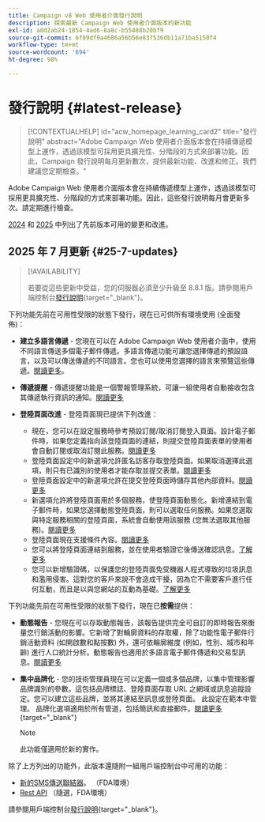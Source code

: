 ```yaml
---
title: Campaign v8 Web 使用者介面發行說明
description: 探索最新 Campaign Web 使用者介面版本的新功能
exl-id: a0d2ab24-1854-4ad6-8a8c-b55488b20bf9
source-git-commit: 6f09df9a4686a56b56e837536db11a71ba5158f4
workflow-type: tm+mt
source-wordcount: '694'
ht-degree: 98%

---
```


# 發行說明 {#latest-release}

>[!CONTEXTUALHELP]
>id="acw_homepage_learning_card2"
>title="發行說明"
>abstract="Adobe Campaign Web 使用者介面版本會在持續傳遞模型上運作，透過該模型可採用更具擴充性、分階段的方式來部署功能。因此，Campaign 發行說明每月更新數次，提供最新功能、改進和修正。我們建議您定期檢查。"

Adobe Campaign Web 使用者介面版本會在持續傳遞模型上運作，透過該模型可採用更具擴充性、分階段的方式來部署功能。因此，這些發行說明每月會更新多次。請定期進行檢查。

[2024](release-notes-24.md) 和 [2025](release-notes-25.md) 中列出了先前版本可用的變更和改進。

## 2025 年 7 月更新 {#25-7-updates}

>[!AVAILABILITY]
>
>若要從這些更新中受益，您的伺服器必須至少升級至 8.8.1 版。請參閱用戶端控制台[發行說明](https://experienceleague.adobe.com/docs/campaign/campaign-v8/releases/release-notes.html?lang=zh-Hant){target="_blank"}。

下列功能先前在可用性受限的狀態下發行，現在已可供所有環境使用 (全面發佈)：

* **建立多語言傳遞** - 您現在可以在 Adobe Campaign Web 使用者介面中，使用不同語言傳送多個電子郵件傳遞。多語言傳遞功能可讓您選擇傳遞的預設語言，以及可以傳送傳遞的不同語言。您也可以使用您選擇的語言來預覽這些傳遞。[閱讀更多](../email/edit-content.md#multilingual-delivery)。

<!--
* **Visual fragments** - You can now create, use and archive content fragments. Visual fragments are pre-defined visual blocks that you can reuse across multiple email deliveries, or in content templates. [Learn more](https://experienceleague.adobe.com/docs/campaign-web/v8/content/manage-reusable-content/fragments/fragments.html?lang=zh-Hant){target="_blank"}
-->

* **傳遞提醒** - 傳遞提醒功能是一個警報管理系統，可讓一組使用者自動接收包含其傳遞執行資訊的通知。[閱讀更多](../msg/delivery-alerting.md)

* **登陸頁面改進** - 登陸頁面現已提供下列改進：

   * 現在，您可以在設定服務時參考預設訂閱/取消訂閱登入頁面。設計電子郵件時，如果您定義指向該登陸頁面的連結，則提交登陸頁面表單的使用者會自動訂閱或取消訂閱此服務。[閱讀更多](../audience/manage-services.md#create-service)
   * 登陸頁面設定中的新選項允許匿名訪客存取登陸頁面。如果取消選擇此選項，則只有已識別的使用者才能存取並提交表單。[閱讀更多](../landing-pages/create-lp.md#create-landing-page)
   * 登陸頁面設定中的新選項允許在提交登陸頁面時儲存其他內部資料。[閱讀更多](../landing-pages/create-lp.md#create-landing-page)
   * 新選項允許將登陸頁面用於多個服務，使登陸頁面動態化。新增連結到電子郵件時，如果您選擇動態登陸頁面，則可以選取任何服務。如果您選取與特定服務相關的登陸頁面，系統會自動使用該服務 (您無法選取其他服務)。[閱讀更多](../landing-pages/create-lp.md#define-actions-on-form-submission)
   * 登陸頁面現在支援條件內容。[閱讀更多](../landing-pages/lp-content.md)
   * 您可以將登陸頁面連結到服務，並在使用者驗證它後傳送確認訊息。[了解更多](../landing-pages/lp-content.md#lp-message)
   * 您可以新增驗證碼，以保護您的登陸頁面免受機器人程式導致的垃圾訊息和濫用侵害。這對您的客戶來說不會造成干擾，因為它不需要客戶進行任何互動，而且是以與您網站的互動為基礎。[了解更多](../landing-pages/create-lp.md#captcha)

下列功能先前在可用性受限的狀態下發行，現在已&#x200B;**按需**&#x200B;提供：

* **動態報告** - 您現在可以存取動態報告，該報告提供完全可自訂的即時報告來衡量您行銷活動的影響。它新增了對輪廓資料的存取權，除了功能性電子郵件行銷活動資料 (如開啟數和點按數) 外，還可依輪廓維度 (例如，性別、城市和年齡) 進行人口統計分析。動態報告也適用於多語言電子郵件傳遞和交易型訊息。[閱讀更多](../reporting/dynamic-reporting/get-started-reporting.md)

* **集中品牌化** - 您的技術管理員現在可以定義一個或多個品牌，以集中管理影響品牌識別的參數。這包括品牌標誌、登陸頁面存取 URL 之網域或訊息追蹤設定。您可以建立這些品牌，並將其連結至訊息或登陸頁面。 此設定在範本中管理。 品牌化選項適用於所有管道，包括簡訊和直接郵件。[閱讀更多](../administration/branding/branding-gs.md){target="_blank"}

  >[!NOTE]
  >
  >此功能僅適用於新的實作。

除了上方列出的功能外，此版本還隨附一組用戶端控制台中可用的功能：

* [新的SMS傳送聯結器](https://experienceleague.adobe.com/docs/campaign/campaign-v8/send/sms/sms.html?lang=zh-Hant)。 （FDA環境）
* [Rest API](https://experienceleague.adobe.com/docs/campaign/campaign-v8/developer/apis/get-started-apis.html?lang=zh-Hant) （隨選，FDA環境）

請參閱用戶端控制台[發行說明](https://experienceleague.adobe.com/docs/campaign/campaign-v8/releases/release-notes.html?lang=zh-Hant){target="_blank"}。

<!--
ACC * **Branding** - Branding options are now available for all channels, including SMS and Direct mail. [Read more](https://experienceleague.adobe.com/docs/experience-cloud/campaign/branding/branding-gs.html?lang=zh-Hant){target="_blank"}
web - * **Branding for Direct Mail** - Technical administrators can now define one or several brands to centralize the parameters that affect a brand's identity. This includes the brand logo, the domain of the landing pages' access URL, or message tracking settings. You can now create these brands and link them to messages or landing pages. This configuration is managed in templates. [Learn more](https://experienceleague.adobe.com/zh-hant/docs/experience-cloud/campaign/branding/branding-assign)
ACC - Branding - As a Campaign Standard migrated user, your technical administrators can now define one or several brands to centralize the parameters that affect a brand’s identity. This includes the brand logo, the domain of the landing pages’ access URL, or message tracking settings. You can create these brands and link them to messages or landing pages. This configuration is managed in templates. Read more
Previously released in Limited Availability, the following capability is now available **on demand, only for [Campaign FDA deployments](../architecture/fda-deployment.md)**. To gain access, contact your Adobe representative.
Previously released in Limited Availability, the following capability is now available by default **for new implementations**, and available **on demand for existing environments**. To gain access, contact your Adobe representative.
Previously released in Limited Availability, the following capability is now available **on demand**. To gain access, contact your Adobe representative.
-->